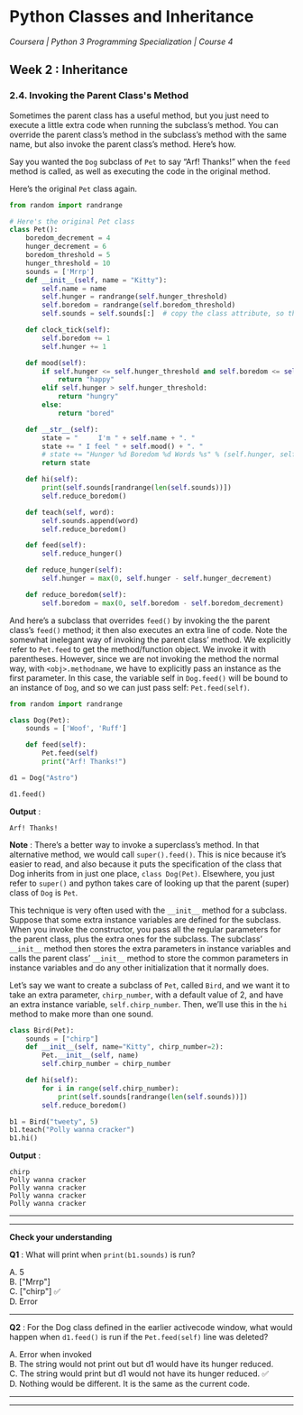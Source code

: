 # Python Classes and Inheritance
*Coursera | Python 3 Programming Specialization | Course 4*

## Week 2 : Inheritance

### 2.4. Invoking the Parent Class's Method

Sometimes the parent class has a useful method, but you just need to execute a little extra code when running the subclass’s method. You can override the parent class’s method in the subclass’s method with the same name, but also invoke the parent class’s method. Here’s how.

Say you wanted the `Dog` subclass of `Pet` to say “Arf! Thanks!” when the `feed` method is called, as well as executing the code in the original method.

Here’s the original `Pet` class again.


```python
from random import randrange

# Here's the original Pet class
class Pet():
    boredom_decrement = 4
    hunger_decrement = 6
    boredom_threshold = 5
    hunger_threshold = 10
    sounds = ['Mrrp']
    def __init__(self, name = "Kitty"):
        self.name = name
        self.hunger = randrange(self.hunger_threshold)
        self.boredom = randrange(self.boredom_threshold)
        self.sounds = self.sounds[:]  # copy the class attribute, so that when we make changes to it, we won't affect the other Pets in the class

    def clock_tick(self):
        self.boredom += 1
        self.hunger += 1

    def mood(self):
        if self.hunger <= self.hunger_threshold and self.boredom <= self.boredom_threshold:
            return "happy"
        elif self.hunger > self.hunger_threshold:
            return "hungry"
        else:
            return "bored"

    def __str__(self):
        state = "     I'm " + self.name + ". "
        state += " I feel " + self.mood() + ". "
        # state += "Hunger %d Boredom %d Words %s" % (self.hunger, self.boredom, self.sounds)
        return state

    def hi(self):
        print(self.sounds[randrange(len(self.sounds))])
        self.reduce_boredom()

    def teach(self, word):
        self.sounds.append(word)
        self.reduce_boredom()

    def feed(self):
        self.reduce_hunger()

    def reduce_hunger(self):
        self.hunger = max(0, self.hunger - self.hunger_decrement)

    def reduce_boredom(self):
        self.boredom = max(0, self.boredom - self.boredom_decrement)
```

And here’s a subclass that overrides `feed()` by invoking the the parent class’s `feed()` method; it then also executes an extra line of code. Note the somewhat inelegant way of invoking the parent class’ method. We explicitly refer to `Pet.feed` to get the method/function object. We invoke it with parentheses. However, since we are not invoking the method the normal way, with `<obj>.methodname`, we have to explicitly pass an instance as the first parameter. In this case, the variable self in `Dog.feed()` will be bound to an instance of `Dog`, and so we can just pass self: `Pet.feed(self)`.

```python
from random import randrange

class Dog(Pet):
    sounds = ['Woof', 'Ruff']

    def feed(self):
        Pet.feed(self)
        print("Arf! Thanks!")

d1 = Dog("Astro")

d1.feed()
```

**Output** :

```
Arf! Thanks!
```

**Note** : There’s a better way to invoke a superclass’s method. In that alternative method, we would call `super().feed()`. This is nice because it’s easier to read, and also because it puts the specification of the class that Dog inherits from in just one place, `class Dog(Pet)`. Elsewhere, you just refer to `super()` and python takes care of looking up that the parent (super) class of `Dog` is `Pet`.


This technique is very often used with the `__init__` method for a subclass. Suppose that some extra instance variables are defined for the subclass. When you invoke the constructor, you pass all the regular parameters for the parent class, plus the extra ones for the subclass. The subclass’ `__init__` method then stores the extra parameters in instance variables and calls the parent class’ `__init__` method to store the common parameters in instance variables and do any other initialization that it normally does.

Let’s say we want to create a subclass of `Pet`, called `Bird`, and we want it to take an extra parameter, `chirp_number`, with a default value of 2, and have an extra instance variable, `self.chirp_number`. Then, we’ll use this in the `hi` method to make more than one sound.


```python
class Bird(Pet):
    sounds = ["chirp"]
    def __init__(self, name="Kitty", chirp_number=2):
        Pet.__init__(self, name)
        self.chirp_number = chirp_number

    def hi(self):
        for i in range(self.chirp_number):
            print(self.sounds[randrange(len(self.sounds))])
        self.reduce_boredom()

b1 = Bird("tweety", 5)
b1.teach("Polly wanna cracker")
b1.hi()
```

**Output** :

```
chirp
Polly wanna cracker
Polly wanna cracker
Polly wanna cracker
Polly wanna cracker
```

-------
--------

**Check your understanding**

**Q1** : What will print when `print(b1.sounds)` is run?

A. 5 <br>
B. ["Mrrp"] <br>
C. ["chirp"] ✅  <br>
D. Error <br>

----

**Q2** : For the Dog class defined in the earlier activecode window, what would happen when `d1.feed()` is run if the `Pet.feed(self)` line was deleted?

A. Error when invoked <br>
B. The string would not print out but d1 would have its hunger reduced. <br>
C. The string would print but d1 would not have its hunger reduced. ✅ <br>
D. Nothing would be different. It is the same as the current code. <br>


------
-------

